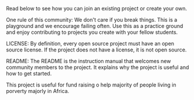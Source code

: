Read below to see how you can join an existing project or create your own.

One rule of this community:
We don't care if you break things. This is a playground and we encourage failing often. Use this as a practice ground and enjoy contributing to projects you create with your fellow students.

LICENSE: By definition, every open source project must have an open source license. If the project does not have a license, it is not open source.

README: The README is the instruction manual that welcomes new community members to the project. It explains why the project is useful and how to get started.

This project is useful for fund raising o help majority of people living in porverty majorly in Africa.
